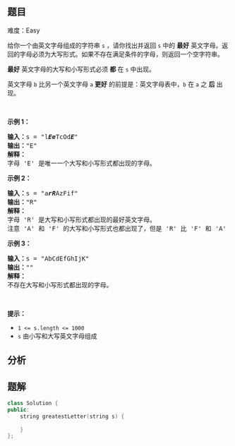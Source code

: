 
## 题目
难度：Easy
<p>给你一个由英文字母组成的字符串 <code>s</code> ，请你找出并返回 <code>s</code> 中的 <strong>最好</strong> 英文字母。返回的字母必须为大写形式。如果不存在满足条件的字母，则返回一个空字符串。</p>

<p><strong>最好</strong> 英文字母的大写和小写形式必须 <strong>都</strong> 在 <code>s</code> 中出现。</p>

<p>英文字母 <code>b</code> 比另一个英文字母&nbsp;<code>a</code>&nbsp;<strong>更好</strong> 的前提是：英文字母表中，<code>b</code> 在 <code>a</code> 之 <strong>后</strong> 出现。</p>

<p>&nbsp;</p>

<p><strong>示例 1：</strong></p>

<pre>
<strong>输入：</strong>s = "l<em><strong>Ee</strong></em>TcOd<em><strong>E</strong></em>"
<strong>输出：</strong>"E"
<strong>解释：</strong>
字母 'E' 是唯一一个大写和小写形式都出现的字母。</pre>

<p><strong>示例 2：</strong></p>

<pre>
<strong>输入：</strong>s = "a<em><strong>rR</strong></em>AzFif"
<strong>输出：</strong>"R"
<strong>解释：</strong>
字母 'R' 是大写和小写形式都出现的最好英文字母。
注意 'A' 和 'F' 的大写和小写形式也都出现了，但是 'R' 比 'F' 和 'A' 更好。
</pre>

<p><strong>示例 3：</strong></p>

<pre>
<strong>输入：</strong>s = "AbCdEfGhIjK"
<strong>输出：</strong>""
<strong>解释：</strong>
不存在大写和小写形式都出现的字母。
</pre>

<p>&nbsp;</p>

<p><strong>提示：</strong></p>

<ul>
	<li><code>1 &lt;= s.length &lt;= 1000</code></li>
	<li><code>s</code> 由小写和大写英文字母组成</li>
</ul>

## 分析

## 题解
```cpp
class Solution {
public:
    string greatestLetter(string s) {
        
    }
};
```